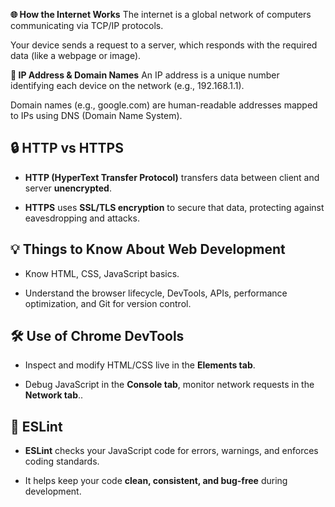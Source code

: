 **🌐 How the Internet Works**
The internet is a global network of computers communicating via TCP/IP protocols.

Your device sends a request to a server, which responds with the required data (like a webpage or image).

**🧭 IP Address & Domain Names**
An IP address is a unique number identifying each device on the network (e.g., 192.168.1.1).

Domain names (e.g., google.com) are human-readable addresses mapped to IPs using DNS (Domain Name System). 

## 🔒 HTTP vs HTTPS

-   **HTTP (HyperText Transfer Protocol)** transfers data between client and server **unencrypted**.
    
-   **HTTPS** uses **SSL/TLS encryption** to secure that data, protecting against eavesdropping and attacks.

## 💡 Things to Know About Web Development

-   Know HTML, CSS, JavaScript basics.
    
-   Understand the browser lifecycle, DevTools, APIs, performance optimization, and Git for version control.
  ## 🛠️ Use of Chrome DevTools

-   Inspect and modify HTML/CSS live in the **Elements tab**.
    
-   Debug JavaScript in the **Console tab**, monitor network requests in the **Network tab**..
  
## 🧼 ESLint

-   **ESLint** checks your JavaScript code for errors, warnings, and enforces coding standards.
    
-   It helps keep your code **clean, consistent, and bug-free** during development.
  
